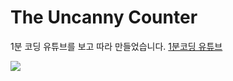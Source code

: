 # The Uncanny Counter

1분 코딩 유튜브를 보고 따라 만들었습니다.
[1분코딩 유튜브](https://youtu.be/91ENprde2UU)

![](display.gif)
